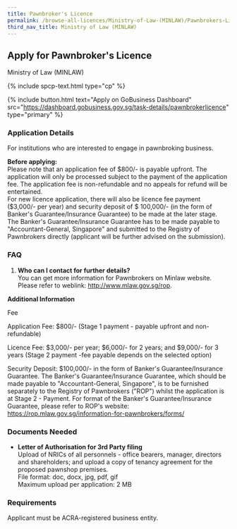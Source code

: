 ```yaml
---
title: Pawnbroker's Licence
permalink: /browse-all-licences/Ministry-of-Law-(MINLAW)/Pawnbrokers-Licence
third_nav_title: Ministry of Law (MINLAW)
---
```


## Apply for Pawnbroker's Licence

Ministry of Law (MINLAW)

{% include spcp-text.html type="cp" %}

{% include button.html text="Apply on GoBusiness Dashboard" src="https://dashboard.gobusiness.gov.sg/task-details/pawnbrokerlicence" type="primary" %}

<H3>Application Details</H3>

<p>For institutions who are interested to engage in pawnbroking business.</p>
<p><Strong>Before applying:</Strong><br>
Please note that an application fee of $800/- is payable upfront. The application will only be processed subject to the payment of the application fee. The application fee is non-refundable and no appeals for refund will be entertained.<br>
For new licence application, there will also be licence fee payment ($3,000/- per year) and security deposit of $ 100,000/- (in the form of Banker's Guarantee/Insurance Guarantee) to be made at the later stage. The Banker's Guarantee/Insurance Guarantee has to be made payable to "Accountant-General, Singapore" and submitted to the Registry of Pawnbrokers directly (applicant will be further advised on the submission).</p>
<H3>FAQ</H3>
<ol>
<li><Strong>Who can I contact for further details?</Strong><br>
You can get more information for Pawnbrokers on Minlaw website.<br>
Please refer to weblink: <a href="http://www.mlaw.gov.sg/rop" target="_blank" rel="noopener">http://www.mlaw.gov.sg/rop</a>.</li>
</ol>

<strong>Additional Information</strong>

Fee

Application Fee: $800/- (Stage 1 payment - payable upfront and non-refundable)

Licence Fee: $3,000/- per year; $6,000/- for 2 years; and $9,000/- for 3 years (Stage 2 payment -fee payable depends on the selected option)

Security Deposit: $100,000/- in the form of Banker's Guarantee/Insurance Guarantee. The Banker's Guarantee/Insurance Guarantee, which should be made payable to "Accountant-General, Singapore", is to be furnished separately to the Registry of Pawnbrokers ("ROP") whilst the application is at Stage 2 - Payment. For format of the Banker's Guarantee/Insurance Guarantee, please refer to ROP's website: https://rop.mlaw.gov.sg/information-for-pawnbrokers/forms/

<H3>Documents Needed</H3>

<ul>
<li><strong>Letter of Authorisation for 3rd Party filing</strong><br>
Upload of NRICs of all personnels - office bearers, manager, directors and shareholders; and upload a copy of tenancy agreement for the proposed pawnshop premises.<br>
File format: doc, docx, jpg, pdf, gif<br>
Maximum upload per application: 2 MB</li>
</ul>

<H3>Requirements</H3>

<p>Applicant must be ACRA-registered business entity.</p>

